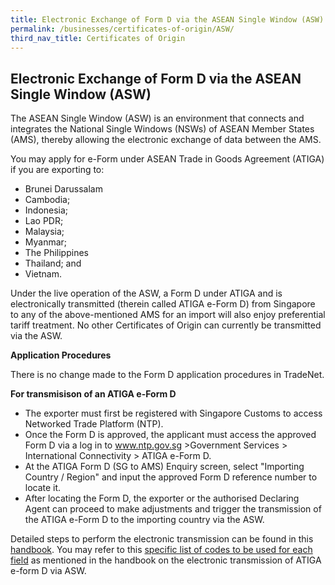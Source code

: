 ```yaml
---
title: Electronic Exchange of Form D via the ASEAN Single Window (ASW)
permalink: /businesses/certificates-of-origin/ASW/
third_nav_title: Certificates of Origin
---
```

## Electronic Exchange of Form D via the ASEAN Single Window (ASW)

The ASEAN Single Window (ASW) is an environment that connects and integrates the National Single Windows (NSWs) of ASEAN Member States (AMS), thereby allowing the electronic exchange of data between the AMS.

You may apply for e-Form under ASEAN Trade in Goods Agreement (ATIGA) if you are exporting to:

-   Brunei Darussalam
-   Cambodia;
-   Indonesia;    
-   Lao PDR;    
-   Malaysia;    
-   Myanmar;    
-   The Philippines
-   Thailand; and    
-   Vietnam.
    
Under the live operation of the ASW, a Form D under ATIGA and is electronically transmitted (therein called ATIGA e-Form D) from Singapore to any of the above-mentioned AMS for an import will also enjoy preferential tariff treatment. No other Certificates of Origin can currently be transmitted via the ASW.

**Application Procedures**

There is no change made to the Form D application procedures in TradeNet. 

**For transmisison of an ATIGA e-Form D**

* The exporter must first be registered with Singapore Customs to access Networked Trade Platform (NTP). 
* Once the Form D is approved, the applicant must access the approved Form D via a log in to www.ntp.gov.sg >Government Services > International Connectivity > ATIGA e-Form D.
*  At the ATIGA Form D (SG to AMS) Enquiry screen, select "Importing Country / Region" and input  the approved Form D reference number to locate it. 
*  After locating the Form D, the exporter or the authorised Declaring Agent can proceed to make adjustments and trigger the transmission of the ATIGA e-Form D to the importing country via the ASW.

Detailed steps to perform the electronic transmission can be found in this [handbook](/files/businesses/ttsb-roo/submitting%20and%20retrieving%20a%20form%20d%20via%20the%20asean%20single%20window%20(ics).pdf). You may refer to this [specific list of codes to be used for each field](https://go.gov.sg/codesrequiredforrespectivefieldsintn) as mentioned in the handbook on the electronic transmission of ATIGA e-form D via ASW.